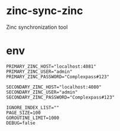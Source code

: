 # zinc-sync-zinc
Zinc synchronization tool

# env

```shell
PRIMARY_ZINC_HOST="localhost:4081"
PRIMARY_ZINC_USER="admin"
PRIMARY_ZINC_PASSWORD="Complexpass#123"

SECONDARY_ZINC_HOST="localhost:4080"
SECONDARY_ZINC_USER="admin"
SECONDARY_ZINC_PASSWORD="Complexpass#123"

IGNORE_INDEX_LIST=""
PAGE_SIZE=100
GOROUTINE_LIMIT=1000
DEBUG=false

```

